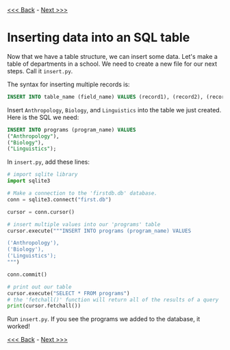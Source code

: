 [<<< Back](2-buildtable.md) - [Next >>>](3b-pythonic.md)

# Inserting data into an SQL table

Now that we have a table structure, we can insert some data. Let's make a table of departments in a school. We need to create a new file for our next steps. Call it `insert.py`.

The syntax for inserting multiple records is:

```sql
INSERT INTO table_name (field_name) VALUES (record1), (record2), (record3);
```

Insert `Anthropology`, `Biology`, and `Linguistics` into the table we just created. Here is the SQL we need:

```sql
INSERT INTO programs (program_name) VALUES
("Anthropology"),
("Biology"),
("Linguistics");
```

In `insert.py`, add these lines:

```python
# import sqlite library
import sqlite3

# Make a connection to the 'firstdb.db' database.
conn = sqlite3.connect("first.db")

cursor = conn.cursor()

# insert multiple values into our 'programs' table
cursor.execute("""INSERT INTO programs (program_name) VALUES

('Anthropology'),
('Biology'),
('Linguistics');
""")

conn.commit()

# print out our table
cursor.execute("SELECT * FROM programs")
# the 'fetchall()' function will return all of the results of a query
print(cursor.fetchall())
```
Run `insert.py`. If you see the programs we added to the database, it worked! 

[<<< Back](2-buildtable.md) - [Next >>>](3b-pythonic.md)
